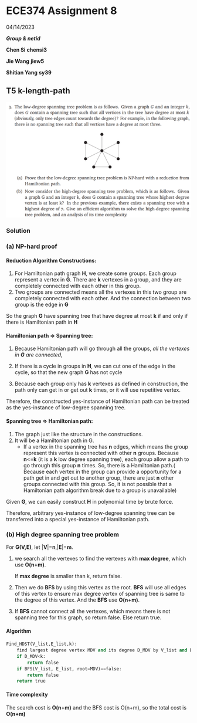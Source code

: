 # ECE374 Assignment 8

04/14/2023

***Group & netid***

**Chen Si**  	**chensi3**

**Jie Wang** 		**jiew5**

**Shitian Yang** 	**sy39**

## T5 k-length-path

![image-20230414210357605](./ECE374_Assignment_8_P3.assets/image-20230414210357605.png)

### Solution

### (a) **NP-hard proof**

#### Reduction Algorithm Constructions: 

1) For Hamiltonian path graph **H**, we create some groups. Each group represent a vertex in **G**. There are **k** vertexes in a group, and they are completely connected with each other in this group.
2) Two groups are connected means all the vertexes in this two group are completely connected with each other. And the connection between two group is the edge in **G**

So the graph **G** have spanning tree that have degree at most **k** if and only if there is Hamiltonian path in **H**

#### **Hamiltonian path**  **$\Rightarrow$  Spanning** **tree:** 

1) Because Hamiltonian path will go through all the groups, *all the vertexes in **G** are connected,* 

2) If there is a cycle in groups in **H**, we can cut one of the edge in the cycle, so that the new graph **G** has not cycle
3) Because each group only has **k** vertexes as defined in construction, the path only can get in or get out **k** times, or it will use repetitive vertex.

Therefore, the constructed yes-instance of Hamiltonian path can be treated as the yes-instance of low-degree spanning tree. 

#### Spanning tree $\Rightarrow$ Hamiltonian path:

1) The graph just like the structure in the constructions.
2) It will be a Hamiltonian path in G.
   - If a vertex in the spanning tree has **n** edges, which means the group represent this vertex is connected with other **n** groups. Because **n**<=**k** (it is a **k** low degree spanning tree), each group allow  a path to go through this group **n** times. So, there is a Hamiltonian path.( Because each vertex in the group can provide a opportunity for a path get in and get out to another group, there are just **n** other groups connected with this group. So, it is not possible that a Hamiltonian path algorithm break due to a group is unavailable)

Given **G**, we can easily construct **H** in polynomial time by brute force.

Therefore, arbitrary yes-instance of low-degree spanning tree can be transferred into a special yes-instance of Hamiltonian path. 

### (b) High degree spanning tree problem

For **G(V,E)**, let |**V**|=**n**,|**E**|=**m**. 

1. we search all the vertexes to find the vertexes with **max degree**, which use **O(n+m)**. 

   If **max degree** is smaller than k, return false.

2. Then we do **BFS** by using this vertex as the root. **BFS**  will use all edges of this vertex to ensure max degree vertex of spanning tree is same to the degree of this vertex. And the **BFS** use **O(n+m)**.

3. If **BFS** cannot connect all the vertexes, which means there is not spanning tree for this graph, so return false. Else return true.

#### Algorithm

```python
Find_HDST(V_list,E_list,k):
    find largest degree vertex MDV and its degree D_MDV by V_list and E_list
    if D_MDV<k:
        return false
    if BFS(V_list, E_list, root=MDV)==false:
        return false
    return true
```





#### Time complexity

The search cost is **O(n+m)** and the BFS cost is O(n+m), so the total cost is **O(n+m)**

 
